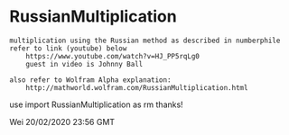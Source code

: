 # RussianMultiplication
    multiplication using the Russian method as described in numberphile
    refer to link (youtube) below
        https://www.youtube.com/watch?v=HJ_PP5rqLg0
        guest in video is Johnny Ball
        
    also refer to Wolfram Alpha explanation:
        http://mathworld.wolfram.com/RussianMultiplication.html
 use import RussianMultiplication as rm
 thanks!
 
 Wei
 20/02/2020
 23:56 GMT
